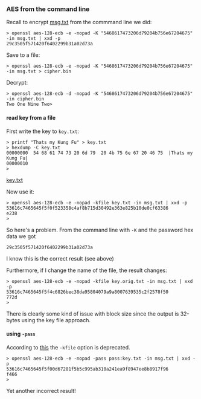 ### AES from the command line


Recall to encrypt  [msg.txt](msg.txt) from the commmand line we did:

```
> openssl aes-128-ecb -e -nopad -K "5468617473206d79204b756e67204675" -in msg.txt | xxd -p
29c3505f571420f6402299b31a02d73a
```

Save to a file:

```
> openssl aes-128-ecb -e -nopad -K "5468617473206d79204b756e67204675" -in msg.txt > cipher.bin
```

Decrypt:

```
> openssl aes-128-ecb -d -nopad -K "5468617473206d79204b756e67204675" -in cipher.bin
Two One Nine Two>
```

#### read key from a file


First write the key to `key.txt`:

```
> printf "Thats my Kung Fu" > key.txt
> hexdump -C key.txt
00000000  54 68 61 74 73 20 6d 79  20 4b 75 6e 67 20 46 75  |Thats my Kung Fu|
00000010
>
```

[key.txt](key.txt)

Now use it:

```
> openssl aes-128-ecb -e -nopad -kfile key.txt -in msg.txt | xxd -p
53616c7465645f5f0f523358c4af8b715d30492e363e825b10de0cf63386
e238
>
```

So here's a problem.  From the command line with `-K` and the password hex data we got

```
29c3505f571420f6402299b31a02d73a
```

I know this is the correct result (see above)

Furthermore, if I change the name of the file, the result changes:

```
> openssl aes-128-ecb -e -nopad -kfile key.orig.txt -in msg.txt | xxd -p
53616c7465645f5f4c6826bec38da95804079a9a8007639535c2f2578f50
772d
>
```

There is clearly some kind of issue with block size since the output is 32-bytes using the key file approach.

#### using `-pass`

According to [this](https://wiki.openssl.org/index.php/Enc) the `-kfile` option is deprecated.

```
> openssl aes-128-ecb -e -nopad -pass pass:key.txt -in msg.txt | xxd -p
53616c7465645f5f00d67281f5b5c995ab310a241ea9f8947ee8b8917f96
f466
>
```

Yet another incorrect result!